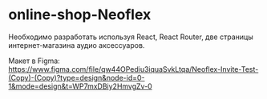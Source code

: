 # online-shop-Neoflex

Необходимо разработать используя React, React Router, две страницы интернет-магазина аудио аксессуаров.

Макет в Figma: https://www.figma.com/file/qw44OPediu3iquaSvkLtqa/Neoflex-Invite-Test-(Copy)-(Copy)?type=design&node-id=0-1&mode=design&t=WP7mxDBiy2HmvgZv-0

